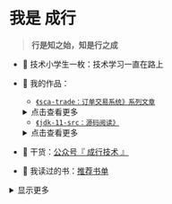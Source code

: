 # 我是 成行

> **行是知之始，知是行之成**  

- :dog: 技术小学生一枚：技术学习一直在路上
- :bus: 我的作品：
  - [`《sca-trade：订单交易系统》系列文章`](https://github.com/shijiev/sca-trade)
  <details>
    <summary>点击查看更多</summary>

  - [ ] [`《sca-trade：订单交易系统》（一）：`](https://github.com/shijiev/sca-trade) <br/>
  - [ ] [`《sca-trade：订单交易系统》（二）：`](https://github.com/shijiev/sca-trade) <br/>
  - [ ] [`《sca-trade：订单交易系统》（二）：`](https://github.com/shijiev/sca-trade) <br/>
  </details>

  - [`《jdk-11-src：源码阅读》`](https://github.com/shijiev/jdk-11-src)
  <details>
    <summary>点击查看更多</summary>

  - [ ] [`《jdk-11-src：源码阅读》（一）：`](https://github.com/shijiev/jdk-11-src) <br/>
  - [ ] [`《jdk-11-src：源码阅读》（二）：`](https://github.com/shijiev/jdk-11-src) <br/>
  - [ ] [`《jdk-11-src：源码阅读》（二）：`](https://github.com/shijiev/jdk-11-src) <br/>
  </details>
- :seedling: 干货：[公众号『 成行技术 』](https://ixxx.jpg)

- :book: 我读过的书：[推荐书单]()
<!--
- :love_letter: 微信公众号：[chengx-tech](https://xxx.jpg) - 备注来意
- :feet: 我的知识星球：[大厂高并发秒杀系统、并发编程、性能调优、框架源码、分布式、微服务](https://)
-->

<details>
<summary>显示更多</summary>  

## 今年的努力 ✨  - Effort
  
[![成行 ‘s github stats](https://github-readme-stats.vercel.app/api?username=shijiev&theme=tokyonight)](https://github.com/shijiev/github-readme-stats)
[![lagus](https://github-readme-stats.vercel.app/api/top-langs/?username=shijiev&layout=compact)](https://github.com/shijiev/github-readme-stats)
  

🌱 I’m currently learning Guitar  <br/>
- [我的博客（筹）](https://shijiev.github.io)



## 跑起来-Running
> 运动，不可缺席


## 赞赏我-Happiness

> Just enjoy it. 哈哈，快乐就好。

</details>


